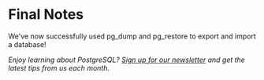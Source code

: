# Final Notes 

We've now successfully used pg_dump and pg_restore to export and import a database!

_Enjoy learning about PostgreSQL? [Sign up for our newsletter](https://www.crunchydata.com/newsletter/) and get the latest tips from us each month._
